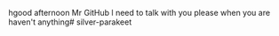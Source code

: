 hgood afternoon Mr GitHub
l need to talk with you please when you are haven't anything# silver-parakeet